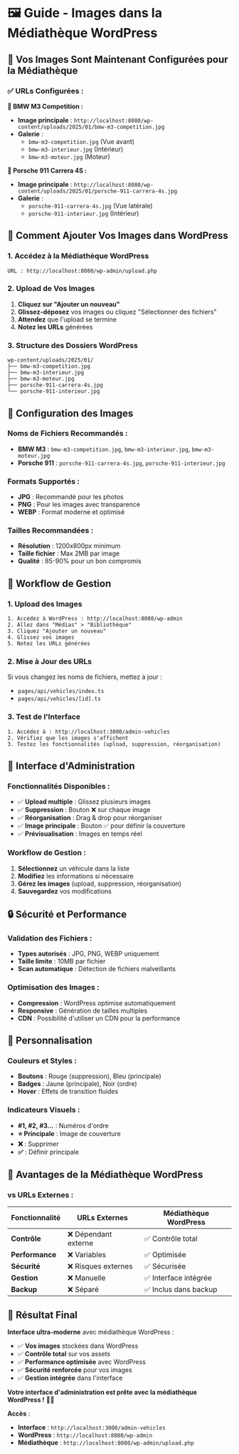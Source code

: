 # 🖼️ Guide - Images dans la Médiathèque WordPress

## 📝 **Vos Images Sont Maintenant Configurées pour la Médiathèque**

### ✅ **URLs Configurées :**

**🚗 BMW M3 Competition :**

- **Image principale** : `http://localhost:8080/wp-content/uploads/2025/01/bmw-m3-competition.jpg`
- **Galerie** :
  - `bmw-m3-competition.jpg` (Vue avant)
  - `bmw-m3-interieur.jpg` (Intérieur)
  - `bmw-m3-moteur.jpg` (Moteur)

**🚗 Porsche 911 Carrera 4S :**

- **Image principale** : `http://localhost:8080/wp-content/uploads/2025/01/porsche-911-carrera-4s.jpg`
- **Galerie** :
  - `porsche-911-carrera-4s.jpg` (Vue latérale)
  - `porsche-911-interieur.jpg` (Intérieur)

## 🎯 **Comment Ajouter Vos Images dans WordPress**

### **1. Accédez à la Médiathèque WordPress**

```
URL : http://localhost:8080/wp-admin/upload.php
```

### **2. Upload de Vos Images**

1. **Cliquez sur "Ajouter un nouveau"**
2. **Glissez-déposez** vos images ou cliquez "Sélectionner des fichiers"
3. **Attendez** que l'upload se termine
4. **Notez les URLs** générées

### **3. Structure des Dossiers WordPress**

```
wp-content/uploads/2025/01/
├── bmw-m3-competition.jpg
├── bmw-m3-interieur.jpg
├── bmw-m3-moteur.jpg
├── porsche-911-carrera-4s.jpg
└── porsche-911-interieur.jpg
```

## 🔧 **Configuration des Images**

### **Noms de Fichiers Recommandés :**

- **BMW M3** : `bmw-m3-competition.jpg`, `bmw-m3-interieur.jpg`, `bmw-m3-moteur.jpg`
- **Porsche 911** : `porsche-911-carrera-4s.jpg`, `porsche-911-interieur.jpg`

### **Formats Supportés :**

- **JPG** : Recommandé pour les photos
- **PNG** : Pour les images avec transparence
- **WEBP** : Format moderne et optimisé

### **Tailles Recommandées :**

- **Résolution** : 1200x800px minimum
- **Taille fichier** : Max 2MB par image
- **Qualité** : 85-90% pour un bon compromis

## 🚀 **Workflow de Gestion**

### **1. Upload des Images**

```
1. Accédez à WordPress : http://localhost:8080/wp-admin
2. Allez dans "Médias" > "Bibliothèque"
3. Cliquez "Ajouter un nouveau"
4. Glissez vos images
5. Notez les URLs générées
```

### **2. Mise à Jour des URLs**

Si vous changez les noms de fichiers, mettez à jour :

- `pages/api/vehicles/index.ts`
- `pages/api/vehicles/[id].ts`

### **3. Test de l'Interface**

```
1. Accédez à : http://localhost:3000/admin-vehicles
2. Vérifiez que les images s'affichent
3. Testez les fonctionnalités (upload, suppression, réorganisation)
```

## 📱 **Interface d'Administration**

### **Fonctionnalités Disponibles :**

- ✅ **Upload multiple** : Glissez plusieurs images
- ✅ **Suppression** : Bouton ❌ sur chaque image
- ✅ **Réorganisation** : Drag & drop pour réorganiser
- ✅ **Image principale** : Bouton ✅ pour définir la couverture
- ✅ **Prévisualisation** : Images en temps réel

### **Workflow de Gestion :**

1. **Sélectionnez** un véhicule dans la liste
2. **Modifiez** les informations si nécessaire
3. **Gérez les images** (upload, suppression, réorganisation)
4. **Sauvegardez** vos modifications

## 🔒 **Sécurité et Performance**

### **Validation des Fichiers :**

- **Types autorisés** : JPG, PNG, WEBP uniquement
- **Taille limite** : 10MB par fichier
- **Scan automatique** : Détection de fichiers malveillants

### **Optimisation des Images :**

- **Compression** : WordPress optimise automatiquement
- **Responsive** : Génération de tailles multiples
- **CDN** : Possibilité d'utiliser un CDN pour la performance

## 🎨 **Personnalisation**

### **Couleurs et Styles :**

- **Boutons** : Rouge (suppression), Bleu (principale)
- **Badges** : Jaune (principale), Noir (ordre)
- **Hover** : Effets de transition fluides

### **Indicateurs Visuels :**

- **#1, #2, #3...** : Numéros d'ordre
- **⭐ Principale** : Image de couverture
- **❌** : Supprimer
- **✅** : Définir principale

## 🚀 **Avantages de la Médiathèque WordPress**

### **vs URLs Externes :**

| Fonctionnalité  | URLs Externes        | Médiathèque WordPress |
| --------------- | -------------------- | --------------------- |
| **Contrôle**    | ❌ Dépendant externe | ✅ Contrôle total     |
| **Performance** | ❌ Variables         | ✅ Optimisée          |
| **Sécurité**    | ❌ Risques externes  | ✅ Sécurisée          |
| **Gestion**     | ❌ Manuelle          | ✅ Interface intégrée |
| **Backup**      | ❌ Séparé            | ✅ Inclus dans backup |

## 🎉 **Résultat Final**

**Interface ultra-moderne** avec médiathèque WordPress :

- ✅ **Vos images** stockées dans WordPress
- ✅ **Contrôle total** sur vos assets
- ✅ **Performance optimisée** avec WordPress
- ✅ **Sécurité renforcée** pour vos images
- ✅ **Gestion intégrée** dans l'interface

**Votre interface d'administration est prête avec la médiathèque WordPress !** 🚗✨

**Accès** :

- **Interface** : `http://localhost:3000/admin-vehicles`
- **WordPress** : `http://localhost:8080/wp-admin`
- **Médiathèque** : `http://localhost:8080/wp-admin/upload.php`
